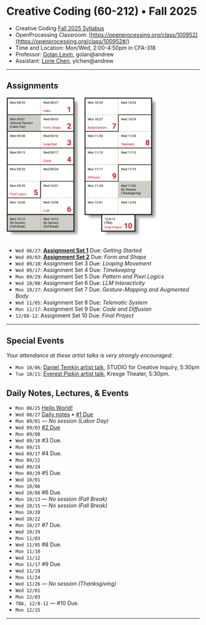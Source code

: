 # Creative Coding (60-212) • Fall 2025

* Creative Coding [Fall 2025 Syllabus](syllabus/60-212_syllabus_fall2025.md)
* OpenProcessing Classroom: [https://openprocessing.org/class/100952](https://openprocessing.org/class/100952#/)
* Time and Location: Mon/Wed, 2:00-4:50pm in CFA-318
* Professor: [Golan Levin](http://www.art.cmu.edu/people/golan-levin/), golan@andrew
* Assistant: [Lorie Chen](https://www.loriechen.com/), ylchen@andrew

---

## Assignments

<img src="syllabus/60-212_2025_schedule.png" width="400">

* `Wed 08/27`: [**Assignment Set 1**](assignments/assignment_1.md) Due: *Getting Started*
* `Wed 09/03`: [**Assignment Set 2**](assignments/assignment_2.md) Due: *Form and Shape*
* `Wed 09/10`: Assignment Set 3 Due: *Looping Movement*
* `Wed 09/17`: Assignment Set 4 Due: *Timekeeping*
* `Mon 09/29`: Assignment Set 5 Due: *Pattern and Pixel Logics*
* `Wed 10/08`: Assignment Set 6 Due: *LLM Interactivity*
* `Mon 10/27`: Assignment Set 7 Due: *Gesture-Mapping and Augmented Body*
* `Wed 11/05`: Assignment Set 8 Due: *Telematic System*
* `Mon 11/17`: Assignment Set 9 Due: *Code and Diffusion*
* `12/08-12`: Assignment Set 10 Due: *Final Project*

---

## Special Events

*Your attendance at these artist talks is very strongly encouraged:*

* `Mon 10/06`: [Daniel Temkin artist talk](https://danieltemkin.com/), STUDIO for Creative Inquiry, 5:30pm 
* `Tue 10/21`: [Everest Pipkin artist talk](), Kresge Theater, 5:30pm.

## Daily Notes, Lectures, & Events

* `Mon 08/25` [Hello World!](daily_notes/20250825.md)
* `Wed 08/27` [Daily notes](daily_notes/20250827.md) • [#1 Due](assignments/assignment_1.md)
* `Mon 09/01` — *No session (Labor Day)*
* `Wed 09/03` [#2 Due](assignments/assignment_2.md)
* `Mon 09/08`  
* `Wed 09/10` #3 Due.
* `Mon 09/15` 
* `Wed 09/17` #4 Due.
* `Mon 09/22` 
* `Wed 09/24` 
* `Mon 09/29` #5 Due.
* `Wed 10/01` 
* `Mon 10/06` 
* `Wed 10/08` #6 Due.
* `Mon 10/13` — *No session (Fall Break)*
* `Wed 10/15` — *No session (Fall Break)*
* `Mon 10/20`
* `Wed 10/22` 
* `Mon 10/27` #7 Due.
* `Wed 10/29` 
* `Mon 11/03` 
* `Wed 11/05` #8 Due.
* `Mon 11/10` 
* `Wed 11/12` 
* `Mon 11/17` #9 Due.
* `Wed 11/19` 
* `Mon 11/24` 
* `Wed 11/26` — *No session (Thanksgiving)*
* `Wed 12/01` 
* `Mon 12/03` 
* `TBA, 12/8-12` — #10 Due.
* `Mon 12/15`

---


<!--

* `Mon 08/26`: [Hello World!](daily_notes/20240826.md)
* `Wed 08/28`: [Code & Form](daily_notes/20240828.md)
* `Wed 09/04`: [Movement](daily_notes/20240904.md)
* `Mon 09/09`: [Movement, Loops, Shaping Functions](daily_notes/20240909.md)
* `Wed 09/11`: [Guest lecture; Clocks](daily_notes/20240911.md)
* `Mon 09/16`: [Timekeeping (cont'd)](daily_notes/20240916.md)
* `Wed 09/18`: *Work session class; Golan away.*
* `Mon 09/23`: [Timekeeping worksession](daily_notes/20240923.md)
* `Wed 09/25`: [Timepiece Review](daily_notes/20240925.md)
* `Mon 09/30`: [AI + Worksession](daily_notes/20240930.md)
* `Mon 10/07`: [Computational Color](daily_notes/20241007.md)
* `Mon 10/07`: [Color+](daily_notes/20241009.md)
* `Mon 10/21`: [Pixel Logics I](daily_notes/20241021.md) + [Em](daily_notes/20241021_em.md)
* `Wed 10/23`: [Pixel Logics II](daily_notes/20241023.md)
* `Mon 10/28`: [Body Tracking](daily_notes/20241028.md)
* `Wed 10/30`: [Full-Body Interactive Art](daily_notes/20241030.md)
* `Mon 11/04`: *Work session for Body/Gesture project*
* `Wed 11/06`: [Teachable Interactions](daily_notes/20241106.md)
* `Mon 11/11`: [Introduction to ComfyUI](daily_notes/20241111.md)
* `Wed 11/13`: [Worksession for AI projects](daily_notes/20241113.md)
* `Mon 11/18`: Critique of Project 9
* `Wed 11/20`: TouchDesigner tutorial by Em
* `Mon 11/25`: [TD interaction & LittleBits](daily_notes/20241125.md)
* `Mon 12/02`: TouchDesigner worksession
* `Wed 12/04`: TouchDesigner worksession
* `Tue 12/10`: Final Presentations, 5:30-8:30pm
* `Mon 12/16`: *Remaining deliverables due, 12 Noon.*

Body/gait interp things to see: 
https://x.com/yugop/status/1842149619167531174
https://x.com/jtchomko/status/1935364536623562853?s=46&t=UdwSqA9DrI0efjW7u0Ittw

Shader template: 
https://openprocessing.org/sketch/2334454

-->




